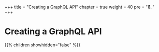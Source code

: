 +++
title = "Creating a GraphQL API"
chapter = true
weight = 40
pre = "<b>6. </b>"
+++

# Creating a GraphQL API

{{% children showhidden="false" %}}


